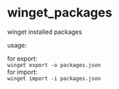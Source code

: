 # winget_packages

winget installed packages

usage:

for export:  
`winget export -o packages.json`  
for import:  
`winget import -i packages.json`  
